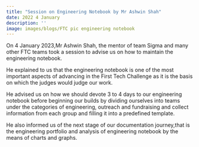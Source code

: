 ```yaml
---
title: "Session on Engineering Notebook by Mr Ashwin Shah"
date: 2022 4 January
description: ''
image: images/blogs/FTC pic engineering notebook
---
```

On 4 January 2023,Mr Ashwin Shah, the mentor of team Sigma and many other FTC teams took a session to advise us on how to maintain the engineering notebook.

He explained to us that the engineering notebook is one of the most important aspects of advancing in the First Tech Challenge as it is the basis on which the judges would judge our work.

He advised us on how we should devote 3 to 4 days to our engineering notebook before beginning our builds by dividing ourselves into teams under the categories of engineering, outreach and fundraising and collect information from each group and filling it into a predefined template.

He also informed us of the next stage of our documentation journey,that is the engineering portfolio and analysis of engineering notebook by the means of charts and graphs.

